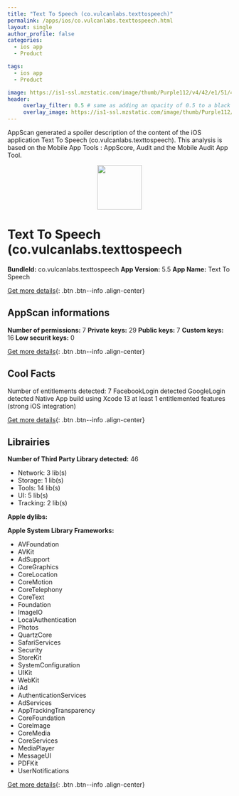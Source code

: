 ```yaml
---
title: "Text To Speech (co.vulcanlabs.texttospeech)"
permalink: /apps/ios/co.vulcanlabs.texttospeech.html
layout: single
author_profile: false
categories: 
  - ios app 
  - Product 

tags: 
  - ios app 
  - Product 

image: https://is1-ssl.mzstatic.com/image/thumb/Purple112/v4/42/e1/51/42e15195-69df-619f-3f3f-a0876777b504/AppIcon-1x_U007emarketing-0-6-0-85-220.png/512x512bb.jpg
header: 
     overlay_filter: 0.5 # same as adding an opacity of 0.5 to a black background
     overlay_image: https://is1-ssl.mzstatic.com/image/thumb/Purple112/v4/42/e1/51/42e15195-69df-619f-3f3f-a0876777b504/AppIcon-1x_U007emarketing-0-6-0-85-220.png/512x512bb.jpg
---
```

AppScan generated a spoiler description of the content of the iOS application Text To Speech (co.vulcanlabs.texttospeech). This analysis is based on the Mobile App Tools : AppScore, Audit and the Mobile Audit App Tool.

  
  
<div style="text-align: center;"><img src="https://is1-ssl.mzstatic.com/image/thumb/Purple112/v4/42/e1/51/42e15195-69df-619f-3f3f-a0876777b504/AppIcon-1x_U007emarketing-0-6-0-85-220.png/512x512bb.jpg" width="100" height="100"></div>  
  
# Text To Speech (co.vulcanlabs.texttospeech

**BundleId:** co.vulcanlabs.texttospeech
**App Version:** 5.5
**App Name:** Text To Speech


[Get more details](/pricing.html){: .btn .btn--info .align-center}  
  
## AppScan informations 

**Number of permissions:** 7
**Private keys:** 29
**Public keys:** 7
**Custom keys:** 16
**Low securit keys:** 0
  
[Get more details](/pricing.html){: .btn .btn--info .align-center}

## Cool Facts

Number of entitlements detected: 7
FacebookLogin detected
GoogleLogin detected
Native App
build using Xcode 13
at least 1 entitlemented features (strong iOS integration)
  
[Get more details](/pricing.html){: .btn .btn--info .align-center}

## Librairies 
**Number of Third Party Library detected:** 46
- Network: 3 lib(s)
- Storage: 1 lib(s)
- Tools: 14 lib(s)
- UI: 5 lib(s)
- Tracking: 2 lib(s)

**Apple dylibs:**


**Apple System Library Frameworks:**
- AVFoundation
- AVKit
- AdSupport
- CoreGraphics
- CoreLocation
- CoreMotion
- CoreTelephony
- CoreText
- Foundation
- ImageIO
- LocalAuthentication
- Photos
- QuartzCore
- SafariServices
- Security
- StoreKit
- SystemConfiguration
- UIKit
- WebKit
- iAd
- AuthenticationServices
- AdServices
- AppTrackingTransparency
- CoreFoundation
- CoreImage
- CoreMedia
- CoreServices
- MediaPlayer
- MessageUI
- PDFKit
- UserNotifications


  
[Get more details](/pricing.html){: .btn .btn--info .align-center}

